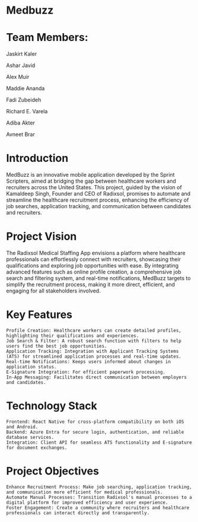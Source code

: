 # Medbuzz

# Team Members: 

Jaskirt Kaler

Ashar Javid

Alex Muir

Maddie Ananda

Fadi Zubeideh

Richard E. Varela

Adiba Akter

Avneet Brar

# Introduction

MedBuzz is an innovative mobile application developed by the Sprint Scripters, aimed at bridging the gap between healthcare workers and recruiters across the United States. This project, guided by the vision of Kamaldeep Singh, Founder and CEO of Radixsol, promises to automate and streamline the healthcare recruitment process, enhancing the efficiency of job searches, application tracking, and communication between candidates and recruiters.

# Project Vision

The Radixsol Medical Staffing App envisions a platform where healthcare professionals can effortlessly connect with recruiters, showcasing their qualifications and exploring job opportunities with ease. By integrating advanced features such as online profile creation, a comprehensive job search and filtering system, and real-time notifications, MedBuzz targets to simplify the recruitment process, making it more direct, efficient, and engaging for all stakeholders involved.

# Key Features

    Profile Creation: Healthcare workers can create detailed profiles, highlighting their qualifications and experiences.
    Job Search & Filter: A robust search function with filters to help users find the best job opportunities.
    Application Tracking: Integration with Applicant Tracking Systems (ATS) for streamlined application processes and real-time updates.
    Real-time Notifications: Keeps users informed about changes in application status.
    E-Signature Integration: For efficient paperwork processing.
    In-App Messaging: Facilitates direct communication between employers and candidates.

# Technology Stack

    Frontend: React Native for cross-platform compatibility on both iOS and Android.
    Backend: Azure Entra for secure login, authentication, and reliable database services.
    Integration: Client API for seamless ATS functionality and E-signature for document exchanges.

# Project Objectives

    Enhance Recruitment Process: Make job searching, application tracking, and communication more efficient for medical professionals.
    Automate Manual Processes: Transition Radixsol's manual processes to a digital platform for improved efficiency and user experience.
    Foster Engagement: Create a community where recruiters and healthcare professionals can interact directly and transparently.
